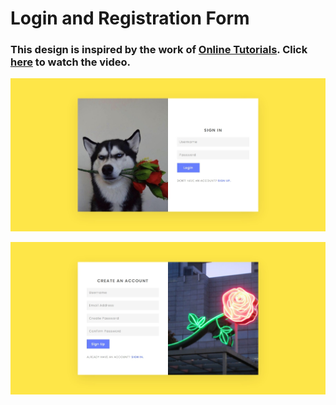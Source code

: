 # Login and Registration Form
### This design is inspired by the work of [Online Tutorials](https://www.youtube.com/@OnlineTutorialsYT). Click [here](https://youtu.be/HLB9d201-oY) to watch the video.

![preview img 1](/preview-1.jpeg)

![preview img 2](/preview-2.jpeg)
